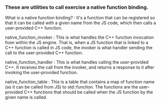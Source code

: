 ### These are utilities to call exercise a native function binding.

<!-- prettier-ignore-start -->
What is a native function binding?
:    It's a function that can be registered so that it can be called with a given name from the JS
     code, which then calls a user-provided C++ function.

native_function_invoker
:    This is what handles the C++ function invocation from within the JS engine. That is, when a JS
     function that is linked to a C++ function is called in JS code, the invoker is what handler
     sending the call to the user-provided C++ function.

native_function_handler
:    This is what handles calling the user-provided C++. It receives the call from the invoker, and
     returns a response to it after invoking the user-provided function.

native_function_table
:    This is a table that contains a map of function name (as it can be called from JS) to
     std::function. The functions are the user-provided C++ functions that should be called when the
     JS function by the given name is called.
<!-- prettier-ignore-end -->
